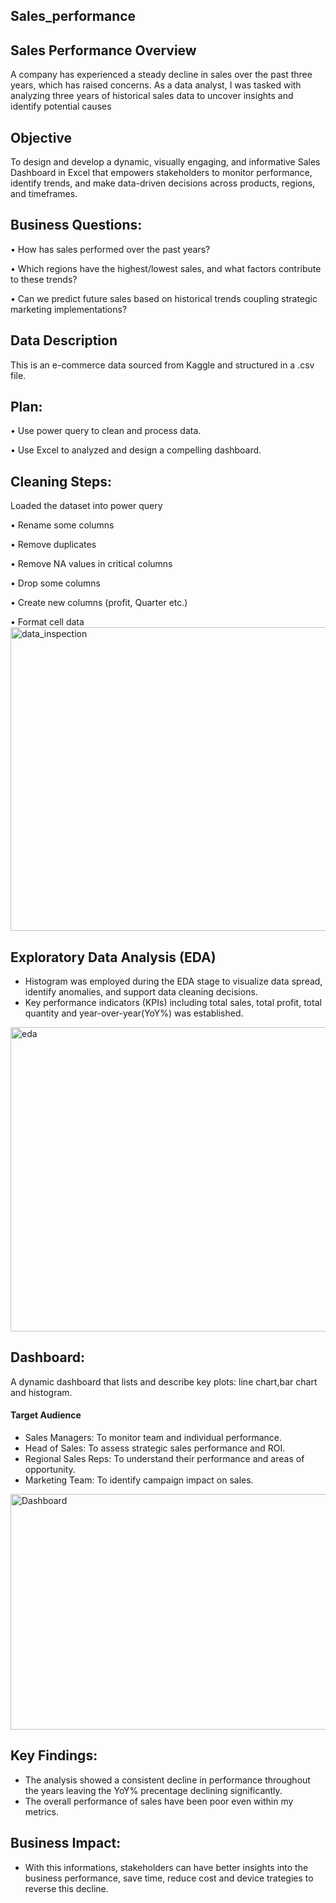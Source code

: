 ## Sales_performance

## Sales Performance Overview
A company has experienced a steady decline in sales over the past three years, which has raised concerns. As a data analyst, I was tasked with analyzing three years of historical sales data to uncover insights and identify potential causes

## Objective
To design and develop a dynamic, visually engaging, and informative Sales Dashboard in Excel that empowers stakeholders to monitor performance, identify trends, and make data-driven decisions across products, regions, and timeframes.

## Business Questions:
•	How has sales performed over the past years?

•	Which regions have the highest/lowest sales, and what factors contribute to these trends?

•	Can we predict future sales based on historical trends coupling strategic marketing implementations?
   
## Data Description
This is an e-commerce data  sourced from Kaggle and structured in a .csv file. 

## Plan: 
•	Use power query to clean and process data.

•	Use Excel to analyzed and design a compelling dashboard.

## Cleaning Steps: 
Loaded the dataset into power query

•	Rename some columns

•	Remove duplicates

•	Remove NA values in critical columns

•	Drop some columns

•	Create new columns (profit, Quarter etc.)

•	Format cell data
<img width="959" height="486" alt="data_inspection" src="https://github.com/user-attachments/assets/83918869-a153-4767-ae6f-c48a9b74882a" />

## Exploratory Data Analysis (EDA)
- Histogram was employed during the EDA stage to visualize data spread, identify anomalies, and support data cleaning decisions. 
- Key performance indicators (KPIs) including total sales, total profit, total quantity and year-over-year(YoY%) was established.
<img width="958" height="487" alt="eda" src="https://github.com/user-attachments/assets/2339d769-d0fe-485c-8c59-2ed925d08b53" />

## Dashboard:  
A dynamic dashboard that lists and describe key plots: line chart,bar chart and histogram.
#### Target Audience
- Sales Managers: To monitor team and individual performance.
- Head of Sales: To assess strategic sales performance and ROI.
- Regional Sales Reps: To understand their performance and areas of opportunity.
- Marketing Team: To identify campaign impact on sales.

<img width="796" height="377" alt="Dashboard" src="https://github.com/user-attachments/assets/3975d5b4-9719-4123-b969-b10a6e685441" />

## Key Findings:
- The analysis showed a consistent decline in performance throughout the years leaving the YoY% precentage declining significantly.
- The overall performance of sales have been poor even within my metrics.

## Business Impact:  
- With this informations, stakeholders can have better insights into the business performance, save time, reduce cost and device trategies to reverse this decline.








